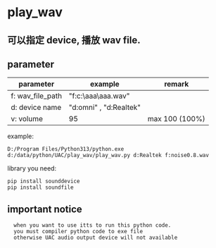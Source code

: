 # play_wav
## 可以指定 device, 播放 wav file. 
## parameter
| parameter | example | remark |
|---|---|---|
| f: wav_file_path| "f:c:\aaa\aaa.wav" |   |
| d: device name |  "d:omni" , "d:Realtek"|  |
| v: volume |  95| max 100 (100%) |


example:
```
D:/Program Files/Python313/python.exe d:/data/python/UAC/play_wav/play_wav.py d:Realtek f:noise0.8.wav
```

library you need:
```
pip install sounddevice
pip install soundfile

```


## important notice
```
  when you want to use itts to run this python code.
  you must compiler python code to exe file 
  otherwise UAC audio output device will not available
  
  
  
```  